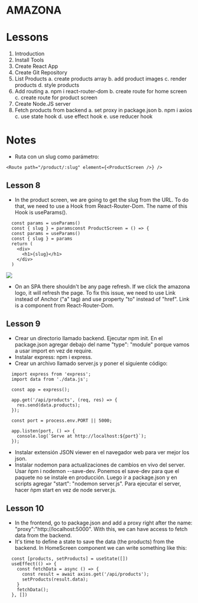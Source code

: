 # AMAZONA

# Lessons

1. Introduction
2. Install Tools
3. Create React App
4. Create Git Repository
5. List Products
   a. create products array
   b. add product images
   c. render products
   d. style products
6. Add routing
   a. npm i react-router-dom
   b. create route for home screen
   c. create route for product screen
7. Create Node.JS server
8. Fetch products from backend
   a. set proxy in package.json
   b. npm i axios
   c. use state hook
   d. use effect hook
   e. use reducer hook

# Notes

- Ruta con un slug como parámetro:

```
<Route path="/product/:slug" element={<ProductScreen />} />
```

## Lesson 8

- In the product screen, we are going to get the slug from the URL. To do that, we need to use a Hook from React-Router-Dom. The name of this Hook is useParams().

```
  const params = useParams()
  const { slug } = paramsconst ProductScreen = () => {
  const params = useParams()
  const { slug } = params
  return (
    <div>
      <h1>{slug}</h1>
    </div>
  )
```

![](https://remnote-user-data.s3.amazonaws.com/aJtWG08hVCxZ-IgRbk-5x5JsqNOefx-PqEtgK6vub6clv5PA6e5LjgV70UzhcKh28Q2grX-3a4blp3Lm9fbicy-qVXhOottCrjdH764eo4zVrsLN6wuxZkzDEpG6sxyj.png)

- On an SPA there shouldn't be any page refresh. If we click the amazona logo, it will refresh the page. To fix this issue, we need to use Link instead of Anchor ("a" tag) and use property "to" instead of "href". Link is a component from React-Router-Dom.

## Lesson 9

- Crear un directorio llamado backend. Ejecutar npm init. En el package.json agregar debajo del name "type": "module" porque vamos a usar import en vez de require.
- Instalar express: npm i express.
- Crear un archivo llamado server.js y poner el siguiente código:

```
  import express from 'express';
  import data from './data.js';

  const app = express();

  app.get('/api/products', (req, res) => {
    res.send(data.products);
  });

  const port = process.env.PORT || 5000;

  app.listen(port, () => {
    console.log(`Serve at http://localhost:${port}`);
  });
```

- Instalar extensión JSON viewer en el navegador web para ver mejor los json.
- Instalar nodemon para actualizaciones de cambios en vivo del server.
  Usar ǹpm i nodemon --save-dev. Ponemos el save-dev para que el paquete no se instale en producción. Luego ir a package.json y en scripts agregar "start": "nodemon server.js". Para ejecutar el server, hacer ǹpm start en vez de node server.js.

## Lesson 10

- In the frontend, go to package.json and add a proxy right after the name: "proxy":"http://localhost:5000". With this, we can have access to fetch data from the backend.
- It's time to define a state to save the data (the products) from the backend. In HomeScreen component we can write something like this:

```
  const [products, setProducts] = useState([])
  useEffect(() => {
    const fetchData = async () => {
      const result = await axios.get('/api/products');
      setProducts(result.data);
    }
    fetchData();
  }, [])
```

